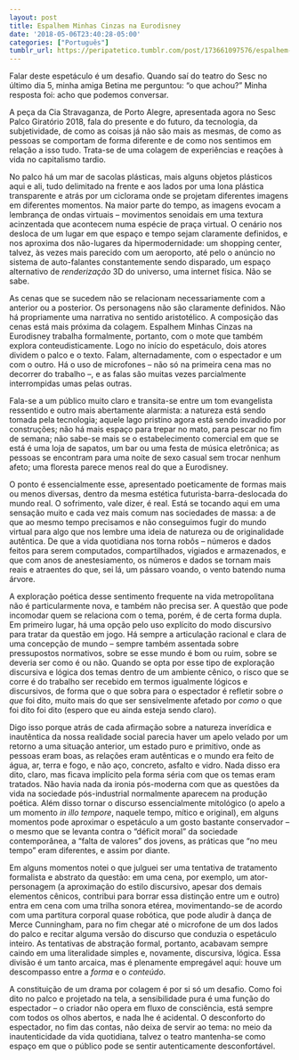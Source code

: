 ```yaml
---
layout: post
title: Espalhem Minhas Cinzas na Eurodisney
date: '2018-05-06T23:40:28-05:00'
categories: ["Português"]
tumblr_url: https://peripatetico.tumblr.com/post/173661097576/espalhem-minhas-cinzas-na-eurodisney
---
```

Falar deste espetáculo é um desafio. Quando saí do teatro do Sesc no último dia 5, minha amiga Betina me perguntou:&nbsp;“o que achou?” Minha resposta foi: acho que podemos conversar.

A peça da Cia Stravaganza, de Porto Alegre, apresentada agora no Sesc Palco Giratório 2018, fala do presente e do futuro, da tecnologia, da subjetividade, de como as coisas já não são mais as mesmas, de como as pessoas se comportam de forma diferente e de como nos sentimos em relação a isso tudo. Trata-se de uma colagem de experiências e reações à vida no capitalismo tardio.

No palco há um mar de sacolas plásticas, mais alguns objetos plásticos aqui e ali, tudo delimitado na frente e aos lados por uma lona plástica transparente e atrás por um ciclorama onde se projetam diferentes imagens em diferentes momentos. Na maior parte do tempo, as imagens evocam a lembrança de ondas virtuais – movimentos senoidais em uma textura acinzentada que acontecem numa espécie de praça virtual. O cenário nos desloca de um lugar em que espaço e tempo sejam claramente definidos, e nos aproxima dos não-lugares da hipermodernidade: um shopping center, talvez, às vezes mais parecido com um aeroporto, até pelo o anúncio no sistema de auto-falantes constantemente sendo disparado, um espaço alternativo de _renderização_&nbsp;3D do universo, uma internet física. Não se sabe.

As cenas que se sucedem não se relacionam necessariamente com a anterior ou a posterior. Os personagens não são claramente definidos. Não há propriamente uma narrativa no sentido aristotélico. A composição das cenas está mais próxima da colagem. Espalhem Minhas Cinzas na Eurodisney trabalha formalmente, portanto, com o mote que também explora conteudisticamente. Logo no início do espetáculo, dois atores dividem o palco e o texto. Falam, alternadamente, com o espectador e um com o outro. Há o uso de microfones – não só na primeira cena mas no decorrer do trabalho –, e as falas são muitas vezes parcialmente interrompidas umas pelas outras.

Fala-se a um público muito claro e transita-se entre um tom evangelista ressentido e outro mais abertamente alarmista: a natureza está sendo tomada pela tecnologia; aquele lago pristino agora está sendo invadido por construções; não há mais espaço para trepar no mato, para pescar no fim de semana; não sabe-se mais se o estabelecimento comercial em que se está é uma loja de sapatos, um bar ou uma festa de música eletrônica; as pessoas se encontram para uma noite de sexo casual sem trocar nenhum afeto; uma floresta parece menos real do que a Eurodisney.

O ponto é essencialmente esse, apresentado poeticamente de formas mais ou menos diversas, dentro da mesma estética futurista-barra-deslocada do mundo real. O sofrimento, vale dizer, é real. Está se tocando aqui em uma sensação muito e cada vez mais comum nas sociedades de massa: a de que ao mesmo tempo precisamos e não conseguimos fugir do mundo virtual para algo que nos lembre uma ideia de natureza ou de originalidade autêntica. De que a vida quotidiana nos torna robôs – números e dados feitos para serem computados, compartilhados, vigiados e armazenados, e que com anos de anestesiamento, os números e dados se tornam mais reais e atraentes do que, sei lá, um pássaro voando, o vento batendo numa árvore.

A exploração poética desse sentimento frequente na vida metropolitana não é particularmente nova, e também não precisa ser. A questão que pode incomodar quem se relaciona com o tema, porém, é de certa forma dupla. Em primeiro lugar, há uma opção pelo uso explícito do modo discursivo para tratar da questão em jogo. Há sempre a articulação racional e clara de uma concepção de mundo – sempre também assentada sobre pressupostos normativos, sobre se esse mundo é bom ou ruim, sobre se deveria ser como é ou não. Quando se opta por esse tipo de exploração discursiva e lógica dos temas dentro de um ambiente cênico, o risco que se corre é do trabalho ser recebido em termos igualmente lógicos e discursivos, de forma que o que sobra para o espectador é refletir sobre _o que_ foi dito, muito mais do que ser sensivelmente afetado por _como_&nbsp;o que foi dito foi dito (espero que eu ainda esteja sendo claro).

Digo isso porque atrás de cada afirmação sobre a natureza inverídica e inautêntica da nossa realidade social parecia haver um apelo velado por um retorno a uma situação anterior, um estado puro e primitivo, onde as pessoas eram boas, as relações eram autênticas e o mundo era feito de água, ar, terra e fogo, e não aço, concreto, asfalto e vidro. Nada disso era dito, claro, mas ficava implícito pela forma séria com que os temas eram tratados. Não havia nada da ironia pós-moderna com que as questões da vida na sociedade pós-industrial normalmente aparecem na produção poética. Além disso tornar o discurso essencialmente mitológico (o apelo a um momento _in illo tempore_, naquele tempo, mítico e original), em alguns momentos pode aproximar o espetáculo a um gosto bastante conservador – o mesmo que se levanta contra o&nbsp;“déficit moral” da sociedade contemporânea, a&nbsp;“falta de valores” dos jovens, as práticas que&nbsp;“no meu tempo” eram diferentes, e assim por diante.

Em alguns momentos notei o que julguei ser uma tentativa de tratamento formalista e abstrato da questão: em uma cena, por exemplo, um ator-personagem (a aproximação do estilo discursivo, apesar dos demais elementos cênicos, contribui para borrar essa distinção entre um e outro) entra em cena com uma trilha sonora etérea, movimentando-se de acordo com uma partitura corporal&nbsp;quase robótica, que pode aludir à dança de Merce Cunningham, para no fim chegar até o microfone de um dos lados do palco e recitar alguma versão do discurso que conduzia o espetáculo inteiro. As tentativas de abstração formal, portanto, acabavam sempre caindo em uma literalidade simples e, novamente, discursiva, lógica. Essa divisão é um tanto arcaica, mas é plenamente empregável aqui: houve um descompasso entre a _forma_&nbsp;e o _conteúdo_.

A constituição de um drama por colagem é por si só um desafio. Como foi dito no palco e projetado na tela, a sensibilidade pura é uma função do espectador – o criador não opera em fluxo de consciência, está sempre com todos os olhos abertos, e nada lhe é acidental. O desconforto do espectador, no fim das contas, não deixa de servir ao tema: no meio da inautenticidade da vida quotidiana, talvez o teatro mantenha-se como espaço em que o público pode se sentir autenticamente desconfortável.

